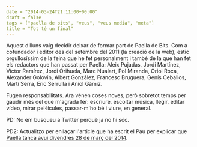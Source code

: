 ```yaml
---
date = "2014-03-24T21:11:00+00:00"
draft = false
tags = ["paella de bits", "veus", "veus media", "meta"]
title = "Tot té un final"
---
```

Aquest dilluns vaig decidir deixar de formar part de Paella de Bits. Com a cofundador i editor des del setembre del 2011 (la creació de la web), estic orgullosíssim de la feina que he fet personalment i també de la que han fet els redactors que han passat per Paella: Aleix Pujadas, Jordi Martínez, Víctor Ramírez, Jordi Orihuela, Marc Nualart, Pol Miranda, Oriol Roca, Alexander Golovin, Albert González, Francesc Bruguera, Genís Ceballos, Martí Serra, Eric Serrulla i Aniol Gàmiz.

Fugen responsabilitats. Ara vénen coses noves, però sobretot temps per gaudir més del que m'agrada fer: escriure, escoltar música, llegir, editar vídeo, mirar pel·lícules, passar-m'ho bé i viure, en general.

PD: No em busqueu a Twitter perquè ja no hi sóc.

PD2: Actualitzo per enllaçar l'article que ha escrit el Pau per explicar que [Paella tanca avui divendres 28 de març del 2014](http://www.paelladebits.cat/2014/03/adeu/). 